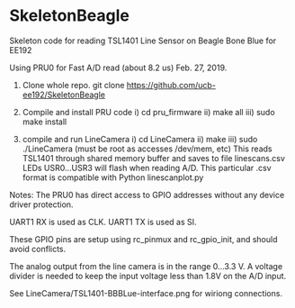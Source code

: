 # SkeletonBeagle
Skeleton code for reading TSL1401 Line Sensor on Beagle Bone Blue for EE192

Using PRU0 for Fast A/D read (about 8.2 us)
Feb. 27, 2019.

1. Clone whole repo.
git clone https://github.com/ucb-ee192/SkeletonBeagle

2. Compile and install PRU code
i) cd pru_firmware
ii) make all
iii) sudo make install

3. compile and run LineCamera
i) cd LineCamera
ii) make 
iii) sudo ./LineCamera   (must be root as accesses /dev/mem, etc)
This reads TSL1401 through shared memory buffer and saves to file linescans.csv
LEDs USR0...USR3 will flash when reading A/D.
This particular .csv format is compatible with Python linescanplot.py

Notes: The PRU0 has direct access to GPIO addresses without any device driver protection.

UART1 RX is used as CLK.
UART1 TX is used as SI.

These GPIO pins are setup using rc_pinmux and rc_gpio_init, and should avoid conflicts. 

The analog output from the line camera is in the range 0...3.3 V. A voltage divider is needed to keep the input
voltage less than 1.8V on the A/D input.

See LineCamera/TSL1401-BBBLue-interface.png for wiriong connections.


